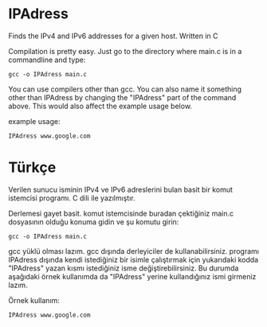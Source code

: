 # IPAdress
Finds the IPv4 and IPv6 addresses for a given host. Written in C

Compilation is pretty easy. Just go to the directory where main.c is in a commandline and type: 
```
gcc -o IPAdress main.c
```
You can use compilers other than gcc. You can also name it something other than IPAdress by changing the "IPAdress" part of the command above.
This would also affect the example usage below.

example usage:
```
IPAdress www.google.com
```

# Türkçe
Verilen sunucu isminin IPv4 ve IPv6 adreslerini bulan basit bir komut istemcisi programı. C dili ile yazılmıştır.

Derlemesi gayet basit. komut istemcisinde buradan çektiğiniz main.c dosyasının olduğu konuma gidin ve şu komutu girin:
```
gcc -o IPAdress main.c
```
gcc yüklü olması lazım. gcc dışında derleyiciler de kullanabilirsiniz. programı IPAdress dışında kendi istediğiniz bir isimle çalıştırmak için
yukarıdaki kodda "IPAdress" yazan kısmı istediğiniz isme değiştirebilirsiniz. Bu durumda aşağıdaki örnek kullanımda da "IPAdress" yerine kullandığınız
ismi girmeniz lazım.

Örnek kullanım:
```
IPAdress www.google.com
```

